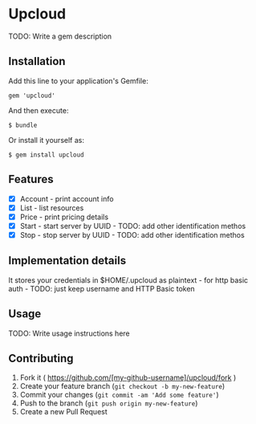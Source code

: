 # Upcloud

TODO: Write a gem description

## Installation

Add this line to your application's Gemfile:

    gem 'upcloud'

And then execute:

    $ bundle

Or install it yourself as:

    $ gem install upcloud

## Features

* [x] Account - print account info
* [x] List    - list resources
* [x] Price   - print pricing details
* [x] Start   - start server by UUID - TODO: add other identification methos
* [x] Stop    - stop server by UUID - TODO: add other identification  methos

## Implementation details

It stores your credentials in $HOME/.upcloud as plaintext - for http
basic auth - TODO: just keep username and HTTP Basic token
## Usage

TODO: Write usage instructions here

## Contributing

1. Fork it ( https://github.com/[my-github-username]/upcloud/fork )
2. Create your feature branch (`git checkout -b my-new-feature`)
3. Commit your changes (`git commit -am 'Add some feature'`)
4. Push to the branch (`git push origin my-new-feature`)
5. Create a new Pull Request
